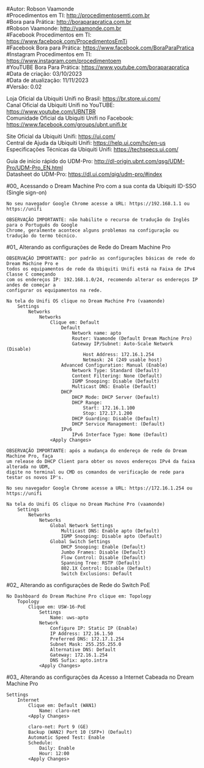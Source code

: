 #Autor: Robson Vaamonde<br>
#Procedimentos em TI: http://procedimentosemti.com.br<br>
#Bora para Prática: http://boraparapratica.com.br<br>
#Robson Vaamonde: http://vaamonde.com.br<br>
#Facebook Procedimentos em TI: https://www.facebook.com/ProcedimentosEmTi<br>
#Facebook Bora para Prática: https://www.facebook.com/BoraParaPratica<br>
#Instagram Procedimentos em TI: https://www.instagram.com/procedimentoem<br>
#YouTUBE Bora Para Prática: https://www.youtube.com/boraparapratica<br>
#Data de criação: 03/10/2023<br>
#Data de atualização: 11/11/2023<br>
#Versão: 0.02

Loja Oficial da Ubiquiti Unifi no Brasil: https://br.store.ui.com/<br>
Canal Oficial da Ubiquiti Unifi no YouTUBE: https://www.youtube.com/UBNTBR<br>
Comunidade Oficial da Ubiquiti Unifi no Facebook: https://www.facebook.com/groups/ubnt.unifi.br

Site Oficial da Ubiquiti Unifi: https://ui.com/<br>
Central de Ajuda da Ubiquiti Unifi: https://help.ui.com/hc/en-us<br>
Especificações Técnicas da Ubiquiti Unifi: https://techspecs.ui.com/

Guia de início rápido do UDM-Pro: http://dl-origin.ubnt.com/qsg/UDM-Pro/UDM-Pro_EN.html<br>
Datasheet do UDM-Pro: https://dl.ui.com/qig/udm-pro/#index

#00_ Acessando o Dream Machine Pro com a sua conta da Ubiquiti ID-SSO (Single sign-on)<br>

	No seu navegador Google Chrome acesse a URL: https://192.168.1.1 ou https://unifi
	
	OBSERVAÇÃO IMPORTANTE: não habilite o recurso de tradução do Inglês para o Português do Google
	Chrome, geralmente acontece alguns problemas na configuração ou tradução do termo técnico.

#01_ Alterando as configurações de Rede do Dream Machine Pro<br>

	OBSERVAÇÃO IMPORTANTE: por padrão as configurações básicas de rede do Dream Machine Pro e 
	todos os equipamentos de rede da Ubiquiti Unifi está na Faixa de IPv4 Classe C começando
	com os endereços IP: 192.168.1.0/24, recomendo alterar os endereços IP andes de começar a
	configurar os equipamentos na rede.

	Na tela do Unifi OS clique no Dream Machine Pro (vaamonde)
		Settings
			Networks
				Networks
					Clique em: Default
						Default
							Network name: apto
							Router: Vaamonde (Default Dream Machine Pro)
							Gateway IP/Subnet: Auto-Scale Network (Disable)
								Host Address: 172.16.1.254
								Netmask: 24 (249 usable host)
						Advanced Configuration: Manual (Enable)
							Network Type: Standard (Default)
							Content Filtering: None (Default)
							IGMP Snooping: Disable (Default)
							Multicast DNS: Enable (Default)
						DHCP
							DHCP Mode: DHCP Server (Default)
							DHCP Range:
								Start: 172.16.1.100
								Stop: 172.17.1.200
							DHCP Guarding: Disable (Default)
							DHCP Service Management: (Default)
						IPv6
							IPv6 Interface Type: Nome (Default)
					<Apply Changes>

	OBSERVAÇÃO IMPORTANTE: após a mudança do endereço de rede do Dream Machine Pro, faça
	um release do DHCP Client para obter os novos endereços IPv4 da faixa alterada no UDM,
	digite no terminal ou CMD os comandos de verificação de rede para testar os novos IP's. 

	No seu navegador Google Chrome acesse a URL: https://172.16.1.254 ou https://unifi

	Na tela do Unifi OS clique no Dream Machine Pro (vaamonde)
		Settings
			Networks
				Networks
					Global Network Settings
						Multicast DNS: Enable apto (Default)
						IGMP Snooping: Disable apto (Default)
					Global Switch Settings
						DHCP Snooping: Enable (Default)
						Jumbo Frames: Disable (Default)
						Flow Control: Disable (Default)
						Spanning Tree: RSTP (Default)
						802.1X Control: Disable (Default)
						Switch Exclusions: Default

#02_ Alterando as configurações de Rede do Switch PoE<br>

	No Dashboard do Dream Machine Pro clique em: Topology
		Topology
			Clique em: USW-16-PoE
				Settings
					Name: uws-apto
				Network
					Configure IP: Static IP (Enable)
					IP Address: 172.16.1.50
					Preferred DNS: 172.17.1.254
					Subnet Mask: 255.255.255.0
					Alternative DNS: Default
					Gateway: 172.16.1.254
					DNS Sufix: apto.intra
				<Apply Changes>

#03_ Alterando as configurações da Acesso a Internet Cabeada no Dream Machine Pro<br>

	Settings
		Internet
			Clique em: Default (WAN1)
				Name: claro-net
			<Apply Changes>

			claro-net: Port 9 (GE)
			Backup (WAN2) Port 10 (SFP+) (Default)
			Automatic Speed Test: Enable
			Schedule:
				Daily: Enable
				Hour: 12:00
			<Apply Changes>